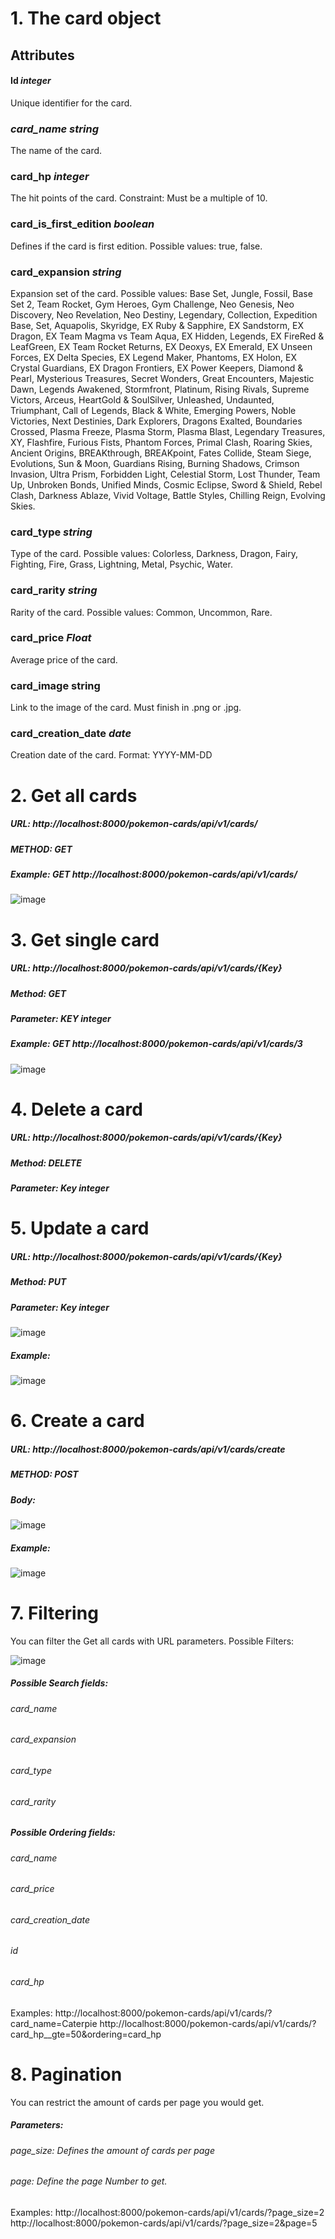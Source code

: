 # 1.	The card object
## Attributes

#### Id *integer*
Unique identifier for the card.

### *card_name string*

The name of the card.

### card_hp *integer*

The hit points of the card.
Constraint: Must be a multiple of 10.

### card_is_first_edition *boolean*

Defines if the card is first edition.
Possible values: true, false.

### card_expansion *string*

Expansion set of the card.
Possible values: Base Set, Jungle, Fossil, Base Set 2, Team Rocket, Gym Heroes, Gym Challenge, Neo Genesis, Neo Discovery, Neo Revelation, Neo Destiny, Legendary, Collection, Expedition Base, Set, Aquapolis, Skyridge, EX Ruby & Sapphire, EX Sandstorm, EX Dragon, EX Team Magma vs Team Aqua, EX Hidden, Legends, EX FireRed & LeafGreen, EX Team Rocket Returns, EX Deoxys, EX Emerald, EX Unseen Forces, EX Delta Species, EX Legend Maker, Phantoms, EX Holon, EX Crystal Guardians, EX Dragon Frontiers, EX Power Keepers, Diamond & Pearl, Mysterious Treasures, Secret Wonders, Great Encounters, Majestic Dawn, Legends Awakened, Stormfront, Platinum, Rising Rivals, Supreme Victors, Arceus, HeartGold & SoulSilver, Unleashed, Undaunted, Triumphant, Call of Legends, Black & White, Emerging Powers, Noble Victories, Next Destinies, Dark Explorers, Dragons Exalted, Boundaries Crossed, Plasma Freeze, Plasma Storm, Plasma Blast, Legendary Treasures, XY, Flashfire, Furious Fists, Phantom Forces, Primal Clash, Roaring Skies, Ancient Origins, BREAKthrough, BREAKpoint, Fates Collide, Steam Siege, Evolutions, Sun & Moon, Guardians Rising, Burning Shadows, Crimson Invasion, Ultra Prism, Forbidden Light, Celestial Storm, Lost Thunder, Team Up, Unbroken Bonds, Unified Minds, Cosmic Eclipse, Sword & Shield, Rebel Clash, Darkness Ablaze, Vivid Voltage, Battle Styles, Chilling Reign, Evolving Skies.
	
### card_type *string*

Type of the card.
Possible values: Colorless, Darkness, Dragon, Fairy, Fighting, Fire, Grass, Lightning, Metal, Psychic, Water.

### card_rarity *string*

Rarity of the card.
Possible values: Common, Uncommon, Rare.

### card_price *Float*

Average price of the card.

### card_image string

Link to the image of the card.
Must finish in .png or .jpg.
	
### card_creation_date *date*

Creation date of the card.
Format: YYYY-MM-DD

# 2.	Get all cards

##### URL: http://localhost:8000/pokemon-cards/api/v1/cards/
##### METHOD: GET
##### Example: GET http://localhost:8000/pokemon-cards/api/v1/cards/

![image](https://user-images.githubusercontent.com/26860405/128710302-23fe2439-4400-4a30-8b80-da7104e5ddbc.png)

# 3.	Get single card

##### URL: http://localhost:8000/pokemon-cards/api/v1/cards/{Key}
##### Method: GET
##### Parameter: KEY *integer*
##### Example: GET http://localhost:8000/pokemon-cards/api/v1/cards/3

![image](https://user-images.githubusercontent.com/26860405/128710375-3edbd475-bc03-4893-8e61-72f94e22f5d2.png)

# 4.	Delete a card

##### URL: http://localhost:8000/pokemon-cards/api/v1/cards/{Key}
##### Method: DELETE
##### Parameter: Key *integer*

# 5.	Update a card

##### URL: http://localhost:8000/pokemon-cards/api/v1/cards/{Key}
##### Method: PUT
##### Parameter: Key *integer*

![image](https://user-images.githubusercontent.com/26860405/128710549-d4c32b61-3664-49e9-a653-742beac4adb7.png)

##### Example: 

![image](https://user-images.githubusercontent.com/26860405/128710611-413e0fb5-076b-4b34-9ace-e10fcedadab8.png)

# 6.	Create a card

##### URL: http://localhost:8000/pokemon-cards/api/v1/cards/create
##### METHOD: POST
##### Body: 

![image](https://user-images.githubusercontent.com/26860405/128710675-e7340aa4-890a-49c0-ae53-84f356fe99a1.png)

##### Example:

![image](https://user-images.githubusercontent.com/26860405/128710733-f9e8c8b5-fbce-4efb-8a3a-c58c63111ace.png)

# 7.	Filtering

You can filter the Get all cards with URL parameters.
Possible Filters:

![image](https://user-images.githubusercontent.com/26860405/128710805-11da4039-1ba3-401d-928f-e8a1976613d0.png)

##### Possible Search fields:
###### card_name
###### card_expansion
###### card_type
###### card_rarity


##### Possible Ordering fields:
###### card_name
###### card_price
###### card_creation_date
###### id
###### card_hp
  
Examples:
http://localhost:8000/pokemon-cards/api/v1/cards/?card_name=Caterpie
http://localhost:8000/pokemon-cards/api/v1/cards/?card_hp__gte=50&ordering=card_hp

# 8.	Pagination

You can restrict the amount of cards per page you would get.
##### Parameters:
###### page_size: Defines the amount of cards per page
###### 	page: Define the page Number to get.

Examples:
http://localhost:8000/pokemon-cards/api/v1/cards/?page_size=2
http://localhost:8000/pokemon-cards/api/v1/cards/?page_size=2&page=5
